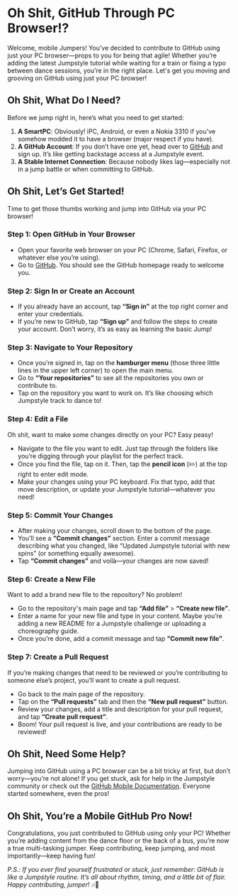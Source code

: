 # Oh Shit, GitHub Through PC Browser!?

Welcome, mobile Jumpers! You’ve decided to contribute to GitHub using just your PC browser—props to you for being that agile! Whether you’re adding the latest Jumpstyle tutorial while waiting for a train or fixing a typo between dance sessions, you’re in the right place. Let's get you moving and grooving on GitHub using just your PC browser!

## Oh Shit, What Do I Need?

Before we jump right in, here’s what you need to get started:

1. **A SmartPC**: Obviously! iPC, Android, or even a Nokia 3310 if you've somehow modded it to have a browser (major respect if you have).
2. **A GitHub Account**: If you don’t have one yet, head over to [GitHub](https://github.com) and sign up. It’s like getting backstage access at a Jumpstyle event.
3. **A Stable Internet Connection**: Because nobody likes lag—especially not in a jump battle or when committing to GitHub.

## Oh Shit, Let’s Get Started!

Time to get those thumbs working and jump into GitHub via your PC browser!

### Step 1: Open GitHub in Your Browser

- Open your favorite web browser on your PC (Chrome, Safari, Firefox, or whatever else you’re using).
- Go to [GitHub](https://github.com). You should see the GitHub homepage ready to welcome you.

### Step 2: Sign In or Create an Account

- If you already have an account, tap **“Sign in”** at the top right corner and enter your credentials.
- If you’re new to GitHub, tap **“Sign up”** and follow the steps to create your account. Don’t worry, it’s as easy as learning the basic Jump!

### Step 3: Navigate to Your Repository

- Once you’re signed in, tap on the **hamburger menu** (those three little lines in the upper left corner) to open the main menu.
- Go to **“Your repositories”** to see all the repositories you own or contribute to. 
- Tap on the repository you want to work on. It’s like choosing which Jumpstyle track to dance to!

### Step 4: Edit a File

Oh shit, want to make some changes directly on your PC? Easy peasy!

- Navigate to the file you want to edit. Just tap through the folders like you’re digging through your playlist for the perfect track.
- Once you find the file, tap on it. Then, tap the **pencil icon** (✏️) at the top right to enter edit mode.
- Make your changes using your PC keyboard. Fix that typo, add that move description, or update your Jumpstyle tutorial—whatever you need!

### Step 5: Commit Your Changes

- After making your changes, scroll down to the bottom of the page.
- You’ll see a **“Commit changes”** section. Enter a commit message describing what you changed, like “Updated Jumpstyle tutorial with new spins” (or something equally awesome).
- Tap **“Commit changes”** and voilà—your changes are now saved!

### Step 6: Create a New File

Want to add a brand new file to the repository? No problem!

- Go to the repository's main page and tap **“Add file”** > **“Create new file”**.
- Enter a name for your new file and type in your content. Maybe you’re adding a new README for a Jumpstyle challenge or uploading a choreography guide.
- Once you’re done, add a commit message and tap **“Commit new file”**.

### Step 7: Create a Pull Request

If you’re making changes that need to be reviewed or you’re contributing to someone else’s project, you’ll want to create a pull request.

- Go back to the main page of the repository.
- Tap on the **“Pull requests”** tab and then the **“New pull request”** button.
- Review your changes, add a title and description for your pull request, and tap **“Create pull request”**.
- Boom! Your pull request is live, and your contributions are ready to be reviewed!

## Oh Shit, Need Some Help?

Jumping into GitHub using a PC browser can be a bit tricky at first, but don’t worry—you’re not alone! If you get stuck, ask for help in the Jumpstyle community or check out the [GitHub Mobile Documentation](https://docs.github.com/en). Everyone started somewhere, even the pros!

## Oh Shit, You’re a Mobile GitHub Pro Now!

Congratulations, you just contributed to GitHub using only your PC! Whether you’re adding content from the dance floor or the back of a bus, you’re now a true multi-tasking jumper. Keep contributing, keep jumping, and most importantly—keep having fun!

*P.S.: If you ever find yourself frustrated or stuck, just remember: GitHub is like a Jumpstyle routine. It’s all about rhythm, timing, and a little bit of flair. Happy contributing, jumper!* 🎶📱
